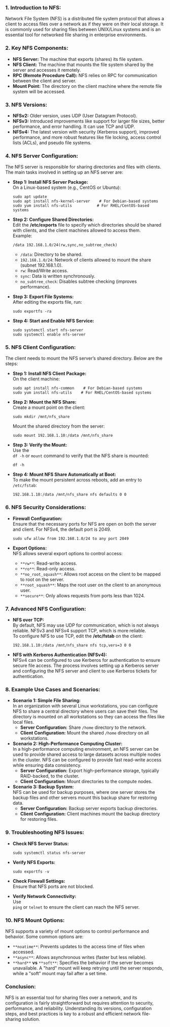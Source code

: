 ### **1. Introduction to NFS:**

Network File System (NFS) is a distributed file system protocol that allows a client to access files over a network as if they were on their local storage. It is commonly used for sharing files between UNIX/Linux systems and is an essential tool for networked file sharing in enterprise environments.

### **2. Key NFS Components:**

- **NFS Server:** The machine that exports (shares) its file system.
- **NFS Client:** The machine that mounts the file system shared by the server and accesses it remotely.
- **RPC (Remote Procedure Call):** NFS relies on RPC for communication between the client and server.
- **Mount Point:** The directory on the client machine where the remote file system will be accessed.

### **3. NFS Versions:**

- **NFSv2:** Older version, uses UDP (User Datagram Protocol).
- **NFSv3:** Introduced improvements like support for larger file sizes, better performance, and error handling. It can use TCP and UDP.
- **NFSv4:** The latest version with security (Kerberos support), improved performance, and more robust features like file locking, access control lists (ACLs), and pseudo file systems.

### **4. NFS Server Configuration:**

The NFS server is responsible for sharing directories and files with clients. The main tasks involved in setting up an NFS server are:

- **Step 1: Install NFS Server Package:**  
    On a Linux-based system (e.g., CentOS or Ubuntu):  
    
    ```Plain
    sudo apt update
    sudo apt install nfs-kernel-server    # For Debian-based systems
    sudo yum install nfs-utils           # For RHEL/CentOS-based systems
    ```
    
- **Step 2: Configure Shared Directories:**  
    Edit the **/etc/exports** file to specify which directories should be shared with clients, and the client machines allowed to access them.  
    Example:  
    
    ```Plain
    /data 192.168.1.0/24(rw,sync,no_subtree_check)
    ```
    
    - `/data`: Directory to be shared.
    - `192.168.1.0/24`: Network of clients allowed to mount the share (subnet 192.168.1.0).
    - `rw`: Read/Write access.
    - `sync`: Data is written synchronously.
    - `no_subtree_check`: Disables subtree checking (improves performance).
- **Step 3: Export File Systems:**  
    After editing the exports file, run:  
    
    ```Plain
    sudo exportfs -ra
    ```
    
- **Step 4: Start and Enable NFS Service:**
    
    ```Plain
    sudo systemctl start nfs-server
    sudo systemctl enable nfs-server
    ```
    

### **5. NFS Client Configuration:**

The client needs to mount the NFS server’s shared directory. Below are the steps:

- **Step 1: Install NFS Client Package:**  
    On the client machine:  
    
    ```Plain
    sudo apt install nfs-common    # For Debian-based systems
    sudo yum install nfs-utils    # For RHEL/CentOS-based systems
    ```
    
- **Step 2: Mount the NFS Share:**  
    Create a mount point on the client:  
    
    ```Plain
    sudo mkdir /mnt/nfs_share
    ```
    
    Mount the shared directory from the server:
    
    ```Plain
    sudo mount 192.168.1.10:/data /mnt/nfs_share
    ```
    
- **Step 3: Verify the Mount:**  
    Use the  
    `df -h` or `mount` command to verify that the NFS share is mounted:
    
    ```Plain
    df -h
    ```
    
- **Step 4: Mount NFS Share Automatically at Boot:**  
    To make the mount persistent across reboots, add an entry to  
    `/etc/fstab`:
    
    ```Plain
    192.168.1.10:/data /mnt/nfs_share nfs defaults 0 0
    ```
    

### **6. NFS Security Considerations:**

- **Firewall Configuration:**  
    Ensure that the necessary ports for NFS are open on both the server and client. For NFSv4, the default port is 2049.  
    
    ```Plain
    sudo ufw allow from 192.168.1.0/24 to any port 2049
    ```
    
- **Export Options:**  
    NFS allows several export options to control access:  
    - `**rw**`: Read-write access.
    - `**ro**`: Read-only access.
    - `**no_root_squash**`: Allows root access on the client to be mapped to root on the server.
    - `**root_squash**`: Maps the root user on the client to an anonymous user.
    - `**secure**`: Only allows requests from ports less than 1024.

### **7. Advanced NFS Configuration:**

- **NFS over TCP:**  
    By default, NFS may use UDP for communication, which is not always reliable. NFSv3 and NFSv4 support TCP, which is more reliable.  
    To configure NFS to use TCP, edit the **/etc/fstab** on the client:
    
    ```Plain
    192.168.1.10:/data /mnt/nfs_share nfs tcp,vers=3 0 0
    ```
    
- **NFS with Kerberos Authentication (NFSv4):**  
    NFSv4 can be configured to use Kerberos for authentication to ensure secure file access. The process involves setting up a Kerberos server and configuring the NFS server and client to use Kerberos tickets for authentication.  
    

### **8. Example Use Cases and Scenarios:**

- **Scenario 1: Simple File Sharing:**  
    In an organization with several Linux workstations, you can configure NFS to share a central directory where users can save their files. The directory is mounted on all workstations so they can access the files like local files.  
    - **Server Configuration:** Share `/home` directory to the network.
    - **Client Configuration:** Mount the shared `/home` directory on all workstations.
- **Scenario 2: High-Performance Computing Cluster:**  
    In a high-performance computing environment, an NFS server can be used to provide shared access to large datasets across multiple nodes in the cluster. NFS can be configured to provide fast read-write access while ensuring data consistency.  
    - **Server Configuration:** Export high-performance storage, typically RAID-backed, to the cluster.
    - **Client Configuration:** Mount directories to the compute nodes.
- **Scenario 3: Backup System:**  
    NFS can be used for backup purposes, where one server stores the backup files and other servers mount this backup share for restoring data.  
    - **Server Configuration:** Backup server exports backup directories.
    - **Client Configuration:** Client machines mount the backup directory for restoring files.

### **9. Troubleshooting NFS Issues:**

- **Check NFS Server Status:**
    
    ```Plain
    sudo systemctl status nfs-server
    ```
    
- **Verify NFS Exports:**
    
    ```Plain
    sudo exportfs -v
    ```
    
- **Check Firewall Settings:**  
    Ensure that NFS ports are not blocked.  
    
- **Verify Network Connectivity:**  
    Use  
    `ping` or `telnet` to ensure the client can reach the NFS server.

### **10. NFS Mount Options:**

NFS supports a variety of mount options to control performance and behavior. Some common options are:

- `**noatime**`: Prevents updates to the access time of files when accessed.
- `**async**`: Allows asynchronous writes (faster but less reliable).
- `**hard**` **vs** `**soft**`: Specifies the behavior if the server becomes unavailable. A "hard" mount will keep retrying until the server responds, while a "soft" mount may fail after a set time.

### **Conclusion:**

NFS is an essential tool for sharing files over a network, and its configuration is fairly straightforward but requires attention to security, performance, and reliability. Understanding its versions, configuration steps, and best practices is key to a robust and efficient network file-sharing solution.